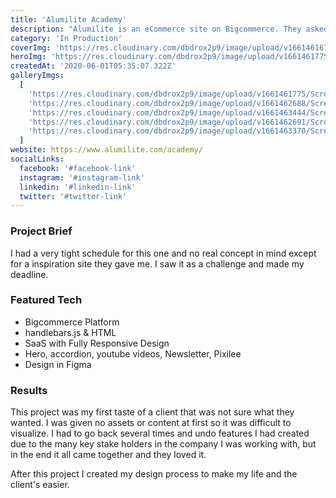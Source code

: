 ```yaml
---
title: 'Alumilite Academy'
description: "Alumilite is an eCommerce site on Bigcommerce. They asked for a place for customers to learn, and I delivered"
category: 'In Production'
coverImg: 'https://res.cloudinary.com/dbdrox2p9/image/upload/v1661461674/Screen_Shot_2022-08-25_at_4.07.49_PM_vzu3sl.png'
heroImg: 'https://res.cloudinary.com/dbdrox2p9/image/upload/v1661461775/Screen_Shot_2022-08-25_at_4.09.28_PM_sxvlvo.png'
createdAt: '2020-06-01T05:35:07.322Z'
galleryImgs:
  [
    'https://res.cloudinary.com/dbdrox2p9/image/upload/v1661461775/Screen_Shot_2022-08-25_at_4.09.28_PM_sxvlvo.png',
    'https://res.cloudinary.com/dbdrox2p9/image/upload/v1661462688/Screen_Shot_2022-08-25_at_4.23.31_PM_n2iynp.png',
    'https://res.cloudinary.com/dbdrox2p9/image/upload/v1661463444/Screen_Shot_2022-08-25_at_4.37.18_PM_jjhf8b.png',
    'https://res.cloudinary.com/dbdrox2p9/image/upload/v1661462691/Screen_Shot_2022-08-25_at_4.23.25_PM_btbosx.png',
    'https://res.cloudinary.com/dbdrox2p9/image/upload/v1661463370/Screen_Shot_2022-08-25_at_4.36.03_PM_ocdb3j.png',
  ]
website: https://www.alumilite.com/academy/
socialLinks:
  facebook: '#facebook-link'
  instagram: '#instagram-link'
  linkedin: '#linkedin-link'
  twitter: '#twitter-link'
---
```


### Project Brief

I had a very tight schedule for this one and no real concept in mind except for a inspiration site they gave me. I saw it as a challenge and made my deadline.

### Featured Tech

- Bigcommerce Platform
- handlebars.js & HTML
- SaaS with Fully Responsive Design
- Hero, accordion, youtube videos, Newsletter, Pixilee
- Design in Figma

### Results

This project was my first taste of a client that was not sure what they wanted. I was given no assets or content at first so it was difficult to visualize. I had to go back several times and undo features I had created due to the many key stake holders in the company I was working with, but in the end it all came together and they loved it.

After this project I created my design process to make my life and the client's easier.
